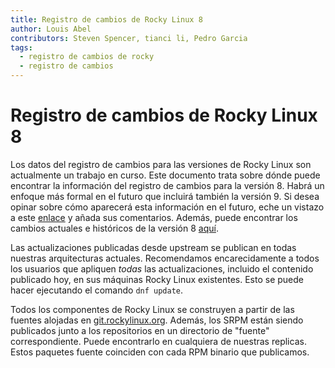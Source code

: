 ```yaml
---
title: Registro de cambios de Rocky Linux 8
author: Louis Abel
contributors: Steven Spencer, tianci li, Pedro Garcia
tags:
  - registro de cambios de rocky
  - registro de cambios
---
```


# Registro de cambios de Rocky Linux 8

Los datos del registro de cambios para las versiones de Rocky Linux son actualmente un trabajo en curso. Este documento trata sobre dónde puede encontrar la información del registro de cambios para la versión 8. Habrá un enfoque más formal en el futuro que incluirá también la versión 9. Si desea opinar sobre cómo aparecerá esta información en el futuro, eche un vistazo a este [enlace](https://github.com/rocky-linux/peridot/issues/9) y añada sus comentarios. Además, puede encontrar los cambios actuales e históricos de la versión 8 [aquí](https://errata.build.resf.org/).

Las actualizaciones publicadas desde upstream se publican en todas nuestras arquitecturas actuales. Recomendamos encarecidamente a todos los usuarios que apliquen *todas* las actualizaciones, incluido el contenido publicado hoy, en sus máquinas Rocky Linux existentes. Esto se puede hacer ejecutando el comando `dnf update`.

Todos los componentes de Rocky Linux se construyen a partir de las fuentes alojadas en [git.rockylinux.org](https://git.rockylinux.org). Además, los SRPM están siendo publicados junto a los repositorios en un directorio de "fuente" correspondiente. Puede encontrarlo en cualquiera de nuestras replicas. Estos paquetes fuente coinciden con cada RPM binario que publicamos.

